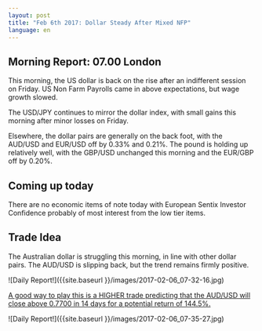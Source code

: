 ```yaml
---
layout: post
title: "Feb 6th 2017: Dollar Steady After Mixed NFP"
language: en
---
```

<h2>Morning Report: 07.00 London</h2>
This morning, the US dollar is back on the rise after an indifferent session on Friday. US Non Farm Payrolls came in above expectations, but wage growth slowed.

The USD/JPY continues to mirror the dollar index, with small gains this morning after minor losses on Friday.

Elsewhere, the dollar pairs are generally on the back foot, with the AUD/USD and EUR/USD off by 0.33% and 0.21%. The pound is holding up relatively well, with the GBP/USD unchanged this morning and the EUR/GBP off by 0.20%.

<h2>Coming up today</h2>

There are no economic items of note today with European Sentix Investor Confidence probably of most interest from the low tier items.

<h2>Trade Idea</h2>

The Australian dollar is struggling this morning, in line with other dollar pairs. The AUD/USD is slipping back, but the trend remains firmly positive.

![Daily Report!]({{site.baseurl }}/images/2017-02-06_07-32-16.jpg)

<a href="%LINK%%?currency=GBP&amp;market=forex&amp;underlying=frxAUDUSD&amp;formname=higherlower&amp;duration_amount=14&amp;duration_units=d&amp;amount=10&amp;amount_type=payout&amp;expiry_type=duration&amp;barrier=0.7700" target="_blank">A good way to play this is a HIGHER trade predicting that the AUD/USD will close above 0.7700 in 14 days for a potential return of 144.5%.</a>

![Daily Report!]({{site.baseurl }}/images/2017-02-06_07-35-27.jpg)
